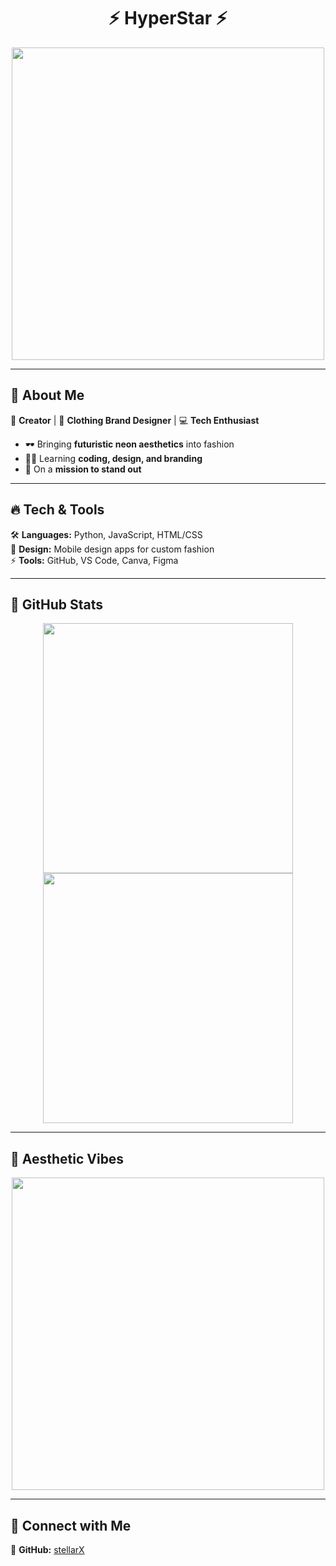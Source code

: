 <h1 align="center">⚡ HyperStar ⚡</h1>  

<p align="center">
  <img src="https://i.imgur.com/zpCLDoD.gif" width="500"/>
</p>

---

## 🌌 About Me  
🔮 **Creator** | 👕 **Clothing Brand Designer** | 💻 **Tech Enthusiast** 

- 🕶️ Bringing **futuristic neon aesthetics** into fashion  
- 👨‍💻 Learning **coding, design, and branding**  
- 🚀 On a **mission to stand out**  

---

## 🔥 Tech & Tools  
🛠 **Languages:** Python, JavaScript, HTML/CSS  
🎨 **Design:** Mobile design apps for custom fashion  
⚡ **Tools:** GitHub, VS Code, Canva, Figma  

---

## 🚀 GitHub Stats  
<p align="center">
  <img src="https://github-readme-stats.vercel.app/api?username=stellarX&show_icons=true&theme=tokyonight" width="400"/>
  <img src="https://github-readme-streak-stats.herokuapp.com/?user=stellarX&theme=tokyonight" width="400"/>
</p>

---

## 🔮 Aesthetic Vibes  
<p align="center">
  <img src="https://i.imgur.com/wD3M21N.gif" width="500"/>
</p>

---

## 📡 Connect with Me  
👾 **GitHub:** [stellarX](https://github.com/oxXVoXxo)
